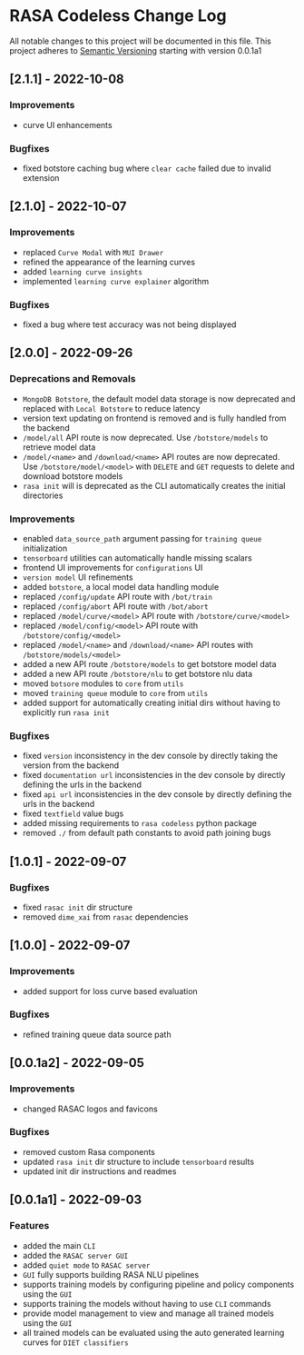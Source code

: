 # RASA Codeless Change Log
All notable changes to this project will be documented in this file.
This project adheres to [Semantic Versioning](https://semver.org/) starting with version 0.0.1a1

## [2.1.1] - 2022-10-08
### Improvements
- curve UI enhancements

### Bugfixes
- fixed botstore caching bug where `clear cache` failed due to invalid extension


## [2.1.0] - 2022-10-07
### Improvements
- replaced `Curve Modal` with `MUI Drawer`
- refined the appearance of the learning curves
- added `learning curve insights`
- implemented `learning curve explainer` algorithm 

### Bugfixes
- fixed a bug where test accuracy was not being displayed


## [2.0.0] - 2022-09-26
### Deprecations and Removals
- `MongoDB Botstore`, the default model data storage is now deprecated and replaced with `Local Botstore` to reduce latency
- version text updating on frontend is removed and is fully handled from the backend
- `/model/all` API route is now deprecated. Use `/botstore/models` to retrieve model data
- `/model/<name>` and `/download/<name>` API routes are now deprecated. Use `/botstore/model/<model>` with `DELETE` and `GET` requests to delete and download botstore models
- `rasa init` will is deprecated as the CLI automatically creates the initial directories

### Improvements
- enabled `data_source_path` argument passing for `training queue` initialization
- `tensorboard` utilities can automatically handle missing scalars
- frontend UI improvements for `configurations` UI
- `version model` UI refinements
- added `botstore`, a local model data handling module
- replaced `/config/update` API route with `/bot/train`
- replaced `/config/abort` API route with `/bot/abort`
- replaced `/model/curve/<model>` API route with `/botstore/curve/<model>`
- replaced `/model/config/<model>` API route with `/botstore/config/<model>`
- replaced `/model/<name>` and `/download/<name>` API routes with `/botstore/models/<model>`
- added a new API route `/botstore/models` to get botstore model data
- added a new API route `/botstore/nlu` to get botstore nlu data
- moved `botsore` modules to `core` from `utils`
- moved `training queue` module to `core` from `utils`
- added support for automatically creating initial dirs without having to explicitly run `rasa init`

### Bugfixes
- fixed `version` inconsistency in the dev console by directly taking the version from the backend
- fixed `documentation url` inconsistencies in the dev console by directly defining the urls in the backend
- fixed `api url` inconsistencies in the dev console by directly defining the urls in the backend
- fixed `textfield` value bugs
- added missing requirements to `rasa codeless` python package
- removed `./` from default path constants to avoid path joining bugs


## [1.0.1] - 2022-09-07
### Bugfixes
- fixed `rasac init` dir structure
- removed `dime_xai` from `rasac` dependencies


## [1.0.0] - 2022-09-07
### Improvements
- added support for loss curve based evaluation

### Bugfixes
- refined training queue data source path


## [0.0.1a2] - 2022-09-05
### Improvements
- changed RASAC logos and favicons

### Bugfixes
- removed custom Rasa components
- updated `rasa init` dir structure to include `tensorboard` results
- updated init dir instructions and readmes


## [0.0.1a1] - 2022-09-03
### Features
- added the main `CLI`
- added the `RASAC server GUI`
- added `quiet mode` to `RASAC server`
- `GUI` fully supports building RASA NLU pipelines
- supports training models by configuring pipeline and policy components using the `GUI`
- supports training the models without having to use `CLI` commands
- provide model management to view and manage all trained models using the `GUI`
- all trained models can be evaluated using the auto generated learning curves for `DIET classifiers`
